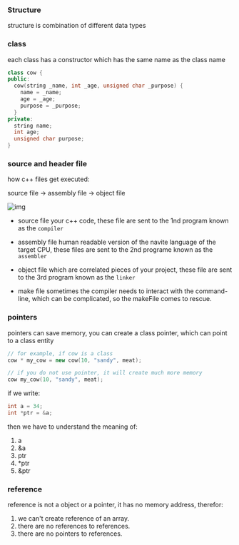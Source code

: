 ### Structure

structure is combination of different data types


### class
each class has a constructor which has the same name as the class name
```c++
class cow {
public:
  cow(string _name, int _age, unsigned char _purpose) {
    name = _name;
    age = _age;
    purpose = _purpose;
  }
private:
  string name;
  int age;
  unsigned char purpose;
}
```

### source and header file

how c++ files get executed:

source file -> assembly file -> object file

![img](https://user-images.githubusercontent.com/32592393/198836640-953f34ba-5fb5-473c-8b91-d978b464c4df.png)
- source file
your c++ code, these file are sent to the 1nd program known as the `compiler`

- assembly file
human readable version of the navite language of the target CPU, these files are sent to the 2nd programe known as the `assembler`

- object file
which are correlated pieces of your project, these file are sent to the 3rd program known as the `linker`

- make file
sometimes the compiler needs to interact with the command-line, which can be complicated, so the makeFile comes to rescue.


### pointers
pointers can save memory, you can create a class pointer, which can point to a class entity
```c++
// for example, if cow is a class
cow * my_cow = new cow(10, "sandy", meat);

// if you do not use pointer, it will create much more memory
cow my_cow(10, "sandy", meat);
```

if we write:
```c++
int a = 34;
int *ptr = &a;
```

then we have to understand the meaning of:
1. a
2. &a
3. ptr
4. \*ptr
5. &ptr

### reference

reference is not a object or a pointer, it has no memory address, therefor:
1. we can't create reference of an array.
2. there are no references to references.
3. there are no pointers to references.

